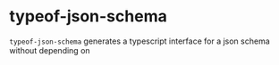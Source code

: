 # typeof-json-schema

`typeof-json-schema` generates a typescript interface for a json schema without depending on 

